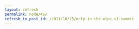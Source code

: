 ```yaml
---
layout: refresh
permalink: node/46/
refresh_to_post_id: /2011/10/23/only-in-the-olpc-sf-summit
---
```

